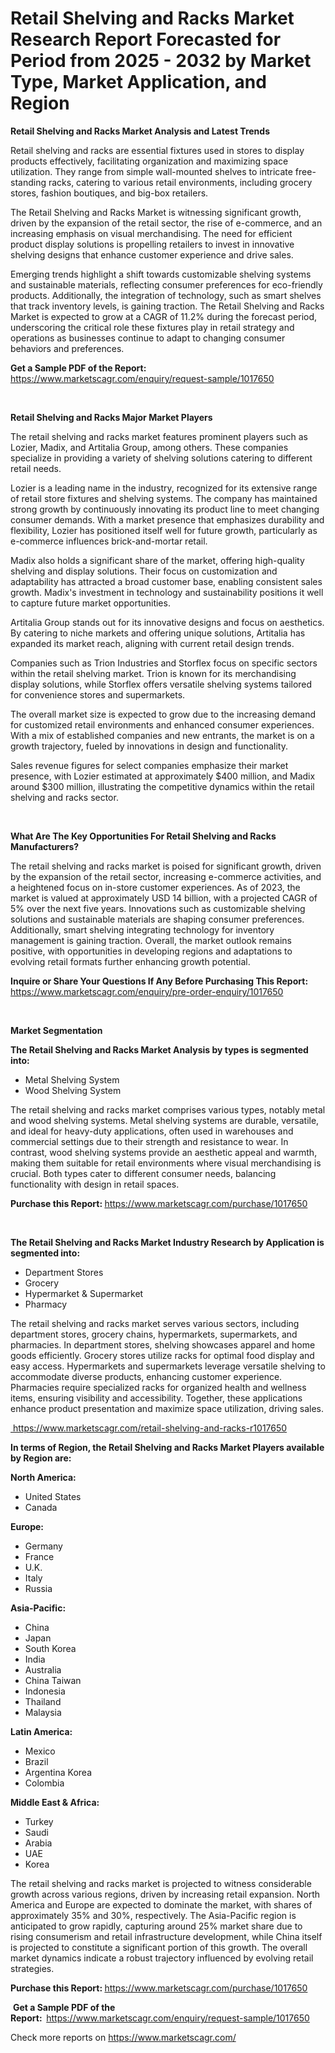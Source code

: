 <p><h1>Retail Shelving and Racks Market Research Report Forecasted for Period from 2025 -  2032 by Market Type, Market Application, and Region</h1></p><p><strong>Retail Shelving and Racks Market Analysis and Latest Trends</strong></p>
<p><p>Retail shelving and racks are essential fixtures used in stores to display products effectively, facilitating organization and maximizing space utilization. They range from simple wall-mounted shelves to intricate free-standing racks, catering to various retail environments, including grocery stores, fashion boutiques, and big-box retailers. </p><p>The Retail Shelving and Racks Market is witnessing significant growth, driven by the expansion of the retail sector, the rise of e-commerce, and an increasing emphasis on visual merchandising. The need for efficient product display solutions is propelling retailers to invest in innovative shelving designs that enhance customer experience and drive sales. </p><p>Emerging trends highlight a shift towards customizable shelving systems and sustainable materials, reflecting consumer preferences for eco-friendly products. Additionally, the integration of technology, such as smart shelves that track inventory levels, is gaining traction. The Retail Shelving and Racks Market is expected to grow at a CAGR of 11.2% during the forecast period, underscoring the critical role these fixtures play in retail strategy and operations as businesses continue to adapt to changing consumer behaviors and preferences.</p></p>
<p><strong>Get a Sample PDF of the Report:&nbsp;</strong> <a href="https://www.marketscagr.com/enquiry/request-sample/1017650?utm_campaign=2677&utm_medium=2&utm_source=Github&utm_content=ia&utm_term=21032025&utm_id=retail-shelving-and-racks">https://www.marketscagr.com/enquiry/request-sample/1017650</a></p>
<p>&nbsp;</p>
<p><strong>Retail Shelving and Racks Major Market Players</strong></p>
<p><p>The retail shelving and racks market features prominent players such as Lozier, Madix, and Artitalia Group, among others. These companies specialize in providing a variety of shelving solutions catering to different retail needs.</p><p>Lozier is a leading name in the industry, recognized for its extensive range of retail store fixtures and shelving systems. The company has maintained strong growth by continuously innovating its product line to meet changing consumer demands. With a market presence that emphasizes durability and flexibility, Lozier has positioned itself well for future growth, particularly as e-commerce influences brick-and-mortar retail.</p><p>Madix also holds a significant share of the market, offering high-quality shelving and display solutions. Their focus on customization and adaptability has attracted a broad customer base, enabling consistent sales growth. Madix's investment in technology and sustainability positions it well to capture future market opportunities.</p><p>Artitalia Group stands out for its innovative designs and focus on aesthetics. By catering to niche markets and offering unique solutions, Artitalia has expanded its market reach, aligning with current retail design trends.</p><p>Companies such as Trion Industries and Storflex focus on specific sectors within the retail shelving market. Trion is known for its merchandising display solutions, while Storflex offers versatile shelving systems tailored for convenience stores and supermarkets.</p><p>The overall market size is expected to grow due to the increasing demand for customized retail environments and enhanced consumer experiences. With a mix of established companies and new entrants, the market is on a growth trajectory, fueled by innovations in design and functionality.</p><p>Sales revenue figures for select companies emphasize their market presence, with Lozier estimated at approximately $400 million, and Madix around $300 million, illustrating the competitive dynamics within the retail shelving and racks sector.</p></p>
<p>&nbsp;</p>
<p><strong>What Are The Key Opportunities For Retail Shelving and Racks Manufacturers?</strong></p>
<p><p>The retail shelving and racks market is poised for significant growth, driven by the expansion of the retail sector, increasing e-commerce activities, and a heightened focus on in-store customer experiences. As of 2023, the market is valued at approximately USD 14 billion, with a projected CAGR of 5% over the next five years. Innovations such as customizable shelving solutions and sustainable materials are shaping consumer preferences. Additionally, smart shelving integrating technology for inventory management is gaining traction. Overall, the market outlook remains positive, with opportunities in developing regions and adaptations to evolving retail formats further enhancing growth potential.</p></p>
<p><strong>Inquire or Share Your Questions If Any Before Purchasing This Report:</strong> <a href="https://www.marketscagr.com/enquiry/pre-order-enquiry/1017650?utm_campaign=2677&utm_medium=2&utm_source=Github&utm_content=ia&utm_term=21032025&utm_id=retail-shelving-and-racks">https://www.marketscagr.com/enquiry/pre-order-enquiry/1017650</a></p>
<p>&nbsp;</p>
<p><strong>Market Segmentation</strong></p>
<p><strong>The Retail Shelving and Racks Market Analysis by types is segmented into:</strong></p>
<p><ul><li>Metal Shelving System</li><li>Wood Shelving System</li></ul></p>
<p><p>The retail shelving and racks market comprises various types, notably metal and wood shelving systems. Metal shelving systems are durable, versatile, and ideal for heavy-duty applications, often used in warehouses and commercial settings due to their strength and resistance to wear. In contrast, wood shelving systems provide an aesthetic appeal and warmth, making them suitable for retail environments where visual merchandising is crucial. Both types cater to different consumer needs, balancing functionality with design in retail spaces.</p></p>
<p><strong>Purchase this Report:&nbsp;</strong><a href="https://www.marketscagr.com/purchase/1017650?utm_campaign=2677&utm_medium=2&utm_source=Github&utm_content=ia&utm_term=21032025&utm_id=retail-shelving-and-racks">https://www.marketscagr.com/purchase/1017650</a></p>
<p>&nbsp;</p>
<p><strong>The Retail Shelving and Racks Market Industry Research by Application is segmented into:</strong></p>
<p><ul><li>Department Stores</li><li>Grocery</li><li>Hypermarket & Supermarket</li><li>Pharmacy</li></ul></p>
<p><p>The retail shelving and racks market serves various sectors, including department stores, grocery chains, hypermarkets, supermarkets, and pharmacies. In department stores, shelving showcases apparel and home goods efficiently. Grocery stores utilize racks for optimal food display and easy access. Hypermarkets and supermarkets leverage versatile shelving to accommodate diverse products, enhancing customer experience. Pharmacies require specialized racks for organized health and wellness items, ensuring visibility and accessibility. Together, these applications enhance product presentation and maximize space utilization, driving sales.</p></p>
<p><a href="https://www.marketscagr.com/retail-shelving-and-racks-r1017650?utm_campaign=2677&utm_medium=2&utm_source=Github&utm_content=ia&utm_term=21032025&utm_id=retail-shelving-and-racks">&nbsp;https://www.marketscagr.com/retail-shelving-and-racks-r1017650</a></p>
<p><strong>In terms of Region, the Retail Shelving and Racks Market Players available by Region are:</strong></p>
<p>
    <p> <strong> North America: </strong>
        <ul>
            <li>United States</li>
            <li>Canada</li>
        </ul>
        </p> 
    <p> <strong> Europe: </strong>
        <ul>
            <li>Germany</li>
            <li>France</li>
            <li>U.K.</li>
            <li>Italy</li>
            <li>Russia</li>
        </ul>
        </p> 
    <p> <strong> Asia-Pacific: </strong>
        <ul>
            <li>China</li>
            <li>Japan</li>
            <li>South Korea</li>
            <li>India</li>
            <li>Australia</li>
            <li>China Taiwan</li>
            <li>Indonesia</li>
            <li>Thailand</li>
            <li>Malaysia</li>
        </ul>
        </p> 
    <p> <strong> Latin America: </strong>
        <ul>
            <li>Mexico</li>
            <li>Brazil</li>
            <li>Argentina Korea</li>
            <li>Colombia</li>
        </ul>
        </p> 
    <p> <strong> Middle East & Africa: </strong>
        <ul>
            <li>Turkey</li>
            <li>Saudi</li>
            <li>Arabia</li>
            <li>UAE</li>
            <li>Korea</li>
        </ul>
    </p>
    </p>
<p><p>The retail shelving and racks market is projected to witness considerable growth across various regions, driven by increasing retail expansion. North America and Europe are expected to dominate the market, with shares of approximately 35% and 30%, respectively. The Asia-Pacific region is anticipated to grow rapidly, capturing around 25% market share due to rising consumerism and retail infrastructure development, while China itself is projected to constitute a significant portion of this growth. The overall market dynamics indicate a robust trajectory influenced by evolving retail strategies.</p></p>
<p><strong>Purchase this Report: </strong><a href="https://www.marketscagr.com/purchase/1017650?utm_campaign=2677&utm_medium=2&utm_source=Github&utm_content=ia&utm_term=21032025&utm_id=retail-shelving-and-racks">https://www.marketscagr.com/purchase/1017650</a></p>
<p>&nbsp;<strong>Get a Sample PDF of the Report:&nbsp;&nbsp;</strong><a href="https://www.marketscagr.com/enquiry/request-sample/1017650?utm_campaign=2677&utm_medium=2&utm_source=Github&utm_content=ia&utm_term=21032025&utm_id=retail-shelving-and-racks">https://www.marketscagr.com/enquiry/request-sample/1017650</a></p>
<p><strong></strong></p>
<p>Check more reports on <a href="https://www.marketscagr.com/?utm_campaign=2677&utm_medium=2&utm_source=Github&utm_content=ia&utm_term=21032025&utm_id=retail-shelving-and-racks">https://www.marketscagr.com/</a></p>